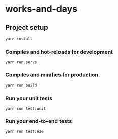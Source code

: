 # works-and-days

## Project setup
```
yarn install
```

### Compiles and hot-reloads for development
```
yarn run serve
```

### Compiles and minifies for production
```
yarn run build
```

### Run your unit tests
```
yarn run test:unit
```

### Run your end-to-end tests
```
yarn run test:e2e
```
